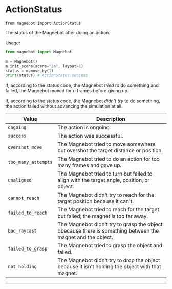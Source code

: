 # ActionStatus

`from magnebot import ActionStatus`

The status of the Magnebot after doing an action.

Usage:

```python
from magnebot import Magnebot

m = Magnebot()
m.init_scene(scene="2a", layout=1)
status = m.move_by(1)
print(status) # ActionStatus.success
```

If, according to the status code, the Magnebot _tried to_ do something and failed, the Magnebot moved for _n_ frames before giving up.

If, according to the status code, the Magnebot _didn't try_ to do something, the action failed without advancing the simulation at all.

| Value | Description |
| --- | --- |
| `ongoing` | The action is ongoing. |
| `success` | The action was successful. |
| `overshot_move` | The Magnebot tried to move somewhere but overshot the target distance or position. |
| `too_many_attempts` | The Magnebot tried to do an action for too many frames and gave up. |
| `unaligned` | The Magnebot tried to turn but failed to align with the target angle, position, or object. |
| `cannot_reach` | The Magnebot didn't try to reach for the target position because it can't. |
| `failed_to_reach` | The Magnebot tried to reach for the target but failed; the magnet is too far away. |
| `bad_raycast` | The Magnebot didn't try to grasp the object bbecause there is something between the magnet and the object. |
| `failed_to_grasp` | The Magnebot tried to grasp the object and failed. |
| `not_holding` | The Magnebot didn't try to drop the object because it isn't holding the object with that magnet. |

***

